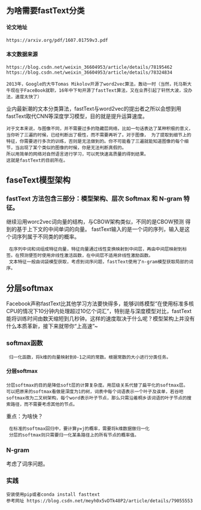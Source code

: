 ## 为啥需要fastText分类 
#### 论文地址
    
    https://arxiv.org/pdf/1607.01759v3.pdf
#### 本文数据来源
    https://blog.csdn.net/weixin_36604953/article/details/78195462
    https://blog.csdn.net/weixin_36604953/article/details/78324834
    
    2013年，Google的大牛Tomas Mikolov开源了word2vec算法，轰动一时（当然，托马斯大牛现在于FaceBook就职，16年中下旬开源了fastText算法，又在业界引起了轩然大波，没办法，速度太快了）
业内最新潮的文本分类算法，fastText与word2vec的提出者之所以会想到用fastText取代CNN等深度学习模型，目的就是提升运算速度。
 
    对于文本来说，与图像不同，并不需要过多的隐藏层网络，比如一句话表达了某种积极的意义，当你听了三遍的时候，已经判断出了极性，而不需要再听了。对于图像， 为了提取到细节上的特征，你需要进行多次的训练，否则是无法做到的。你不可能看了三遍就能知道图像的每个细节，当出现了某个类似的图像的时候，你是无法判断真假的。
    所以用简单的网络对自然语言进行学习，可以死快速高质量的得到结果。
    这就是fastText的目前所在。
## faseText模型架构
### fastText 方法包含三部分：模型架构、层次 Softmax 和 N-gram 特征。
继续沿用worc2vec词向量的结构，与CBOW架构类似，不同的是CBOW预测
得到的基于上下文的中间单词的向量。
fastText输入的是一个词的序列，输入是这个词序列属于不同类的的概率。
     
     在序列中词和词组成特征向量，特征向量通过线性变换映射到中间层，再由中间层映射到标签。在预测便签时使用非线性激活函数，在中间层不适用非线性激励函数。
     文本特征一般由词袋模型获取，考虑到词序问题，fastText使用了n-gram模型获取局部的词序。
## 分层softmax
 
Facebook声称fastText比其他学习方法要快得多，能够训练模型“在使用标准多核CPU的情况下10分钟内处理超过10亿个词汇”，特别是与深度模型对比，fastText能将训练时间由数天缩短到几秒钟。这样的速度取决于什么呢？模型架构上并没有什么本质革新，接下来就带你“上高速”~
### softmax函数

     归一化函数，将k维的向量映射到0-1之间的常数。根据常数的大小进行分类任务。
#### 分层softmax

    分层softmax的目的是降低soft层的计算复杂度。用层级关系代替了扁平化的softmax层。
    可以把原来的softmax看做是深度为1的树，词表中每个词语表示一个叶子及诶单，若谷吧softmax改为二叉树架构，每个word表示叶子节点，那么只需沿着桐乡该词语的叶子节点的搜索路径，而不需要考虑其他的节点。
重点：为啥快？

     在标准的softmax回归中，要计算y=j的概率，需要将k维数据做归一化
     分层的softmax则只需要归一化某条路径上的所有节点的概率值。
### N-gram
考虑了词序问题。
### 实践
    
    安装使用pip或者conda install fasttext
    参考网址 https://blog.csdn.net/meyh0x5vDTk48P2/article/details/79055553
####
	
     
     
     

    
    